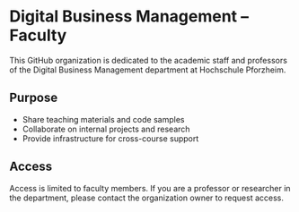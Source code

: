 # Digital Business Management – Faculty

This GitHub organization is dedicated to the academic staff and professors of the Digital Business Management department at Hochschule Pforzheim.

## Purpose
- Share teaching materials and code samples
- Collaborate on internal projects and research
- Provide infrastructure for cross-course support

## Access
Access is limited to faculty members. If you are a professor or researcher in the department, please contact the organization owner to request access.
